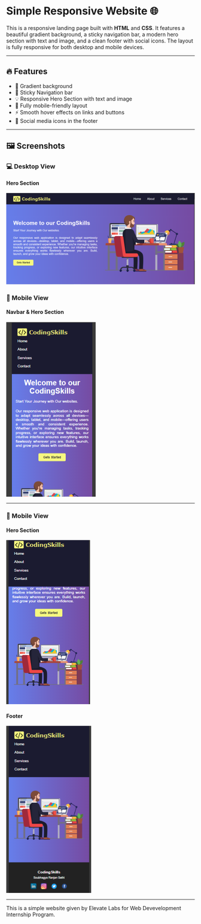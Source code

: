 # Simple Responsive Website  🌐

This is a responsive landing page built with **HTML** and **CSS**. It features a beautiful gradient background, a sticky navigation bar, a modern hero section with text and image, and a clean footer with social icons. The layout is fully responsive for both desktop and mobile devices.

---

## 🔥 Features

- 🌈 Gradient background
- 📌 Sticky Navigation bar
- 💡 Responsive Hero Section with text and image
- 📱 Fully mobile-friendly layout
- ⚡ Smooth hover effects on links and buttons
- 🔗 Social media icons in the footer

---


## 🖼️ Screenshots

### 💻 Desktop View
#### Hero Section
![Desktop Hero](imges/screenshot1.png)

### 📱 Mobile View
#### Navbar & Hero Section
![Desktop Footer](imges/screenshot2.png)

---

### 📱 Mobile View
####  Hero Section 
![Mobile Hero](imges/screenshot3.png)

#### Footer
![Mobile Footer](imges/screenshot4.png)

---
This is a simple website given by Elevate Labs for Web Devevelopment Internship Program.

